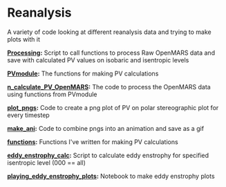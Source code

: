 # Reanalysis

A variety of code looking at different reanalysis data and trying to make plots with it

**[Processing](processing.py):**
Script to call functions to process Raw OpenMARS data and save with calculated PV values on isobaric and isentropic levels

**[PVmodule](PVmodule.py):**
The functions for making PV calculations

**[n_calculate_PV_OpenMARS](n_calculate_PV_OpenMARS.py):**
The code to process the OpenMARS data using functions from PVmodule

**[plot_pngs](plots_pngs.py):**
Code to create a png plot of PV on polar stereographic plot for every timestep

**[make_ani](make_ani.py):**
Code to combine pngs into an animation and save as a gif

**[functions](functions.py):**
Functions I've written for making PV calculations


**[eddy_enstrophy_calc](eddy_enstrophy_calc.py):**
Script to calculate eddy enstrophy for specified isentropic level (000 == all)

**[playing_eddy_enstrophy_plots](playing_eddy_enstrophy_plots.ipynb):**
Notebook to make eddy enstrophy plots